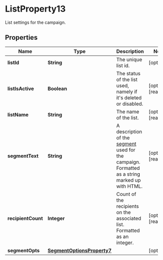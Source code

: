 

# ListProperty13

List settings for the campaign.

## Properties

| Name | Type | Description | Notes |
|------------ | ------------- | ------------- | -------------|
|**listId** | **String** | The unique list id. |  [optional] |
|**listIsActive** | **Boolean** | The status of the list used, namely if it&#39;s deleted or disabled. |  [optional] [readonly] |
|**listName** | **String** | The name of the list. |  [optional] [readonly] |
|**segmentText** | **String** | A description of the [segment](https://mailchimp.com/help/getting-started-with-groups/) used for the campaign. Formatted as a string marked up with HTML. |  [optional] [readonly] |
|**recipientCount** | **Integer** | Count of the recipients on the associated list. Formatted as an integer. |  [optional] [readonly] |
|**segmentOpts** | [**SegmentOptionsProperty7**](SegmentOptionsProperty7.md) |  |  [optional] |



